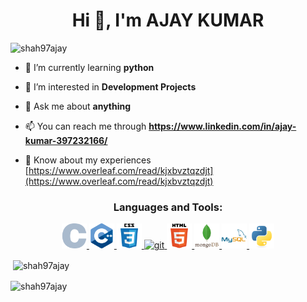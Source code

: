 <h1 align="center">Hi 👋, I'm AJAY KUMAR</h1>
<p align="left"> <img src="https://komarev.com/ghpvc/?username=shah97ajay&label=Profile%20views&color=0e75b6&style=flat" alt="shah97ajay" /> </p>

- 🌱 I’m currently learning **python**

- 👀 I’m interested in **Development Projects**

- 💬 Ask me about **anything**

- 📫 You can reach me through **https://www.linkedin.com/in/ajay-kumar-397232166/**

- 📄 Know about my experiences [https://www.overleaf.com/read/kjxbvztqzdjt](https://www.overleaf.com/read/kjxbvztqzdjt)



<h3 align="center">Languages and Tools:</h3>
<p align="center"> <a href="https://www.cprogramming.com/" target="_blank"> <img src="https://raw.githubusercontent.com/devicons/devicon/master/icons/c/c-original.svg" alt="c" width="40" height="40"/> </a> <a href="https://www.w3schools.com/cpp/" target="_blank"> <img src="https://raw.githubusercontent.com/devicons/devicon/master/icons/cplusplus/cplusplus-original.svg" alt="cplusplus" width="40" height="40"/> </a> <a href="https://www.w3schools.com/css/" target="_blank"> <img src="https://raw.githubusercontent.com/devicons/devicon/master/icons/css3/css3-original-wordmark.svg" alt="css3" width="40" height="40"/> </a> <a href="https://git-scm.com/" target="_blank"> <img src="https://www.vectorlogo.zone/logos/git-scm/git-scm-icon.svg" alt="git" width="40" height="40"/> </a> <a href="https://www.w3.org/html/" target="_blank"> <img src="https://raw.githubusercontent.com/devicons/devicon/master/icons/html5/html5-original-wordmark.svg" alt="html5" width="40" height="40"/> </a> <a href="https://www.mongodb.com/" target="_blank"> <img src="https://raw.githubusercontent.com/devicons/devicon/master/icons/mongodb/mongodb-original-wordmark.svg" alt="mongodb" width="40" height="40"/> </a> <a href="https://www.mysql.com/" target="_blank"> <img src="https://raw.githubusercontent.com/devicons/devicon/master/icons/mysql/mysql-original-wordmark.svg" alt="mysql" width="40" height="40"/> </a> <a href="https://www.python.org" target="_blank"> <img src="https://raw.githubusercontent.com/devicons/devicon/master/icons/python/python-original.svg" alt="python" width="40" height="40"/> </a> </p>



<p>&nbsp;<img align="center" src="https://github-readme-stats.vercel.app/api?username=shah97ajay&show_icons=true&locale=en" alt="shah97ajay" /></p>



<p><img align="center" src="https://github-readme-streak-stats.herokuapp.com/?user=shah97ajay&" alt="shah97ajay" /></p>



